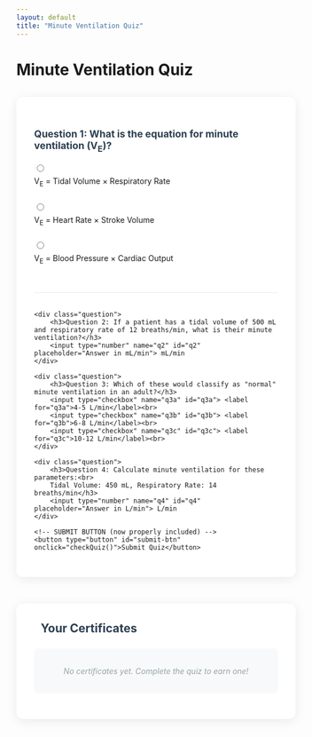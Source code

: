 ```yaml
---
layout: default
title: "Minute Ventilation Quiz"
---
```


# Minute Ventilation Quiz

<form id="quiz-form">
    <div class="question">
        <h3>Question 1: What is the equation for minute ventilation (V<sub>E</sub>)?</h3>
        <input type="radio" name="q1" value="a" id="q1a"> <label for="q1a">V<sub>E</sub> = Tidal Volume × Respiratory Rate</label><br>
        <input type="radio" name="q1" value="b" id="q1b"> <label for="q1b">V<sub>E</sub> = Heart Rate × Stroke Volume</label><br>
        <input type="radio" name="q1" value="c" id="q1c"> <label for="q1c">V<sub>E</sub> = Blood Pressure × Cardiac Output</label><br>
    </div>

    <div class="question">
        <h3>Question 2: If a patient has a tidal volume of 500 mL and respiratory rate of 12 breaths/min, what is their minute ventilation?</h3>
        <input type="number" name="q2" id="q2" placeholder="Answer in mL/min"> mL/min
    </div>

    <div class="question">
        <h3>Question 3: Which of these would classify as "normal" minute ventilation in an adult?</h3>
        <input type="checkbox" name="q3a" id="q3a"> <label for="q3a">4-5 L/min</label><br>
        <input type="checkbox" name="q3b" id="q3b"> <label for="q3b">6-8 L/min</label><br>
        <input type="checkbox" name="q3c" id="q3c"> <label for="q3c">10-12 L/min</label><br>
    </div>

    <div class="question">
        <h3>Question 4: Calculate minute ventilation for these parameters:<br>
        Tidal Volume: 450 mL, Respiratory Rate: 14 breaths/min</h3>
        <input type="number" name="q4" id="q4" placeholder="Answer in L/min"> L/min
    </div>

    <!-- SUBMIT BUTTON (now properly included) -->
    <button type="button" id="submit-btn" onclick="checkQuiz()">Submit Quiz</button>
</form>

<div id="results" style="display:none;">
    <h2>Quiz Results</h2>
    <p>Your score: <span id="score">0</span>/4</p>
    <div id="feedback"></div>
    <button id="certificate-btn" onclick="generateCertificate()">Generate Certificate</button>
</div>

<!-- Certificate Gallery -->
<div id="cert-gallery">
    <h2><i class="fas fa-trophy"></i> Your Certificates</h2>
    <div id="cert-list">
        <p id="no-certs">No certificates yet. Complete the quiz to earn one!</p>
    </div>
</div>

<script src="https://cdnjs.cloudflare.com/ajax/libs/jspdf/2.5.1/jspdf.umd.min.js"></script>
<link rel="stylesheet" href="https://cdnjs.cloudflare.com/ajax/libs/font-awesome/6.0.0/css/all.min.css">

<script>


const CERT_STORAGE_KEYS = {
    primary: 'mv_certs_v3',
    backup: 'mv_certs_backup',
    legacy: 'mv_certificates' 
};

class CertificateManager {
    constructor() {
        this.loadedCertificates = [];
        this.migrateLegacyCerts();
        this.loadCertificates();
        
    }

    getAllCerts() {
        return this.loadedCertificates;
    }

    getCertsFromStorage(key) {
        try {
            return JSON.parse(localStorage.getItem(key)) || [];
        } catch {
            return [];
        }
    }

    renderCertificates() {
        const container = document.getElementById('cert-list');
        
        if (this.loadedCertificates.length === 0) {
            document.getElementById('no-certs').style.display = 'block';
            container.innerHTML = '';
            return;
        }

        document.getElementById('no-certs').style.display = 'none';
        container.innerHTML = this.loadedCertificates
            .map(cert => this.createCertCard(cert))
            .join('');
    }
    
    saveCertificate(cert) {
        if (!this.loadedCertificates.some(c => c.id === cert.id)) {
            this.loadedCertificates.unshift(cert);
        }
        
        localStorage.setItem(CERT_STORAGE_KEYS.primary, 
            JSON.stringify(this.loadedCertificates));
        localStorage.setItem(CERT_STORAGE_KEYS.backup, 
            JSON.stringify(this.loadedCertificates));
        
        this.renderCertificates();
    }

    migrateLegacyCerts() {
        const legacyCerts = this.getCertsFromStorage(CERT_STORAGE_KEYS.legacy);
        if (legacyCerts.length > 0) {
            legacyCerts.forEach(cert => this.saveCertificate(cert));
            localStorage.removeItem(CERT_STORAGE_KEYS.legacy);
        }
    }

    loadCertificates() {
        // Get from storage once
        const fromPrimary = this.getCertsFromStorage(CERT_STORAGE_KEYS.primary);
        const fromBackup = this.getCertsFromStorage(CERT_STORAGE_KEYS.backup);
        const certMap = new Map();
        [...fromPrimary, ...fromBackup].forEach(cert => {
            if (cert.id && !certMap.has(cert.id)) {
                certMap.set(cert.id, cert);
            }
        });
        
        this.loadedCertificates = Array.from(certMap.values())
            .sort((a, b) => b.timestamp - a.timestamp);
        this.renderCertificates();
    }
    
    createCertCard(cert) {
        return `
        <div class="cert-card" data-id="${cert.id}">
            <div class="cert-preview">
                <h3>${cert.name}</h3>
                <p>Earned: ${cert.date}</p>
                <p class="cert-id">ID: ${cert.id}</p>
            </div>
            <div class="cert-actions">
                <button onclick="certManager.downloadCert('${cert.id}')">
                    <i class="fas fa-download"></i> PDF
                </button>
                <button onclick="certManager.shareCert('${cert.id}')">
                    <i class="fas fa-share-alt"></i> Share
                </button>
            </div>
        </div>`;
    }

    downloadCert(certId) {
        const cert = this.getAllCerts().find(c => c.id === certId) || 
                    JSON.parse(localStorage.getItem(`cert_${certId}`));
        if (!cert) return;
        const { jsPDF } = window.jspdf;
        const doc = new jsPDF();
        
        // Certificate design
        doc.setFillColor(240, 240, 240);
        doc.rect(0, 0, doc.internal.pageSize.getWidth(), doc.internal.pageSize.getHeight(), 'F');
        doc.setTextColor(40, 40, 40);
        
        // Header
        doc.setFontSize(24);
        doc.text('Minute Ventilation Certification', 105, 30, { align: 'center' });
        
        // Body
        doc.setFontSize(16);
        doc.text('This certifies that', 105, 50, { align: 'center' });
        doc.setFontSize(24);
        doc.text(cert.name, 105, 70, { align: 'center' });
        doc.setFontSize(16);
        doc.text('has demonstrated proficiency in minute ventilation calculations', 105, 90, { align: 'center' });
        doc.text(`Completed on ${cert.date}`, 105, 110, { align: 'center' });
        
        // Footer
        doc.setFontSize(12);
        doc.text(`Verification ID: ${cert.id}`, 105, 140, { align: 'center' });
        doc.text(`Verify at: ${window.location.href}verify.html?id=${cert.id}`, 105, 150, { align: 'center' });
        
        doc.save(`MinuteVentilation_Certificate_${cert.id}.pdf`);
    }

    shareCert(certId) {
        const cert = this.getAllCerts().find(c => c.id === certId);
        if (navigator.share) {
            navigator.share({
                title: 'My Minute Ventilation Certificate',
                text: `I earned a certificate in minute ventilation calculations!`,
                url: `${window.location.href}?cert=${certId}`
            });
        } else {
            prompt('Copy this link to share:', `${window.location.href}?cert=${certId}`);
        }
    }

    hasCertificateForAttempt(name, score) {
        return this.getAllCerts().some(cert => 
            cert.name === name && 
            cert.score === score
        );
    }
}

// Initialize
const certManager = new CertificateManager();

// Quiz Validation Function
function checkQuiz() {
    // Correct answers
    const answers = {
        q1: "a",
        q2: 6000,
        q3: ["a", "b"],
        q4: 6.3
    };

    let score = 0;
    let feedback = [];

    // Hide feedback initially
    document.getElementById('feedback').innerHTML = '';
    document.querySelectorAll('.question').forEach(q => q.classList.remove('correct', 'incorrect'));

    // Validate Q1
    const q1 = document.querySelector('input[name="q1"]:checked');
    if (q1 && q1.value === answers.q1) {
        score++;
        feedback.push("<p>✓ Q1: Correct! V<sub>E</sub> = Tidal Volume × Respiratory Rate</p>");
        document.querySelector('.question:nth-child(1)').classList.add('correct');
    } else {
        document.querySelector('.question:nth-child(1)').classList.add('incorrect');
    }

    // Validate Q2
    const q2 = parseFloat(document.getElementById('q2').value);
    if (q2 === answers.q2) {
        score++;
        feedback.push("<p>✓ Q2: Correct! 500 mL × 12 = 6000 mL/min</p>");
        document.querySelector('.question:nth-child(2)').classList.add('correct');
    } else {
        document.querySelector('.question:nth-child(2)').classList.add('incorrect');
    }

    // Validate Q3
    const q3a = document.getElementById('q3a').checked;
    const q3b = document.getElementById('q3b').checked;
    const q3c = document.getElementById('q3c').checked;
    if (q3a && q3b && !q3c) {
        score++;
        feedback.push("<p>✓ Q3: Correct! Both 4-5 L/min and 6-8 L/min are normal</p>");
        document.querySelector('.question:nth-child(3)').classList.add('correct');
    } else {
        document.querySelector('.question:nth-child(3)').classList.add('incorrect');
    }

    // Validate Q4
    const q4 = parseFloat(document.getElementById('q4').value);
    if (q4 === answers.q4) {
        score++;
        feedback.push("<p>✓ Q4: Correct! 450 mL × 14 = 6.3 L/min</p>");
        document.querySelector('.question:nth-child(4)').classList.add('correct');
    } else {
        document.querySelector('.question:nth-child(4)').classList.add('incorrect');
    }

    // If all answers are correct (score 4/4), show feedback
    if (score === 4) {
        document.getElementById('feedback').innerHTML = feedback.join('');
        document.getElementById('results').style.display = 'block';

        // Show certificate button if passed (3/4 or better)
        document.getElementById('certificate-btn').style.display = 'block';
    }

    // Update score and display results
    document.getElementById('score').textContent = score;
    document.getElementById('results').scrollIntoView({ behavior: 'smooth' });
}

// Certificate Generation - Updated to prevent duplicates
function generateCertificate() {
    const name = prompt("Enter your name for the certificate:");
    if (!name) return;

    // Check if certificate already exists for this session
    const existingCerts = certManager.getAllCerts();
    const existingCert = existingCerts.find(cert => 
        cert.name === name && 
        cert.score === document.getElementById('score').textContent
    );

    if (existingCert) {
        if (confirm("You already have a certificate for this attempt. Download it again?")) {
            certManager.downloadCert(existingCert.id);
        }
        return;
    }

    const certData = {
        id: 'mv-' + Date.now().toString(36) + Math.random().toString(36).substr(2, 4),
        name: name,
        date: new Date().toLocaleDateString('en-US', { 
            year: 'numeric', 
            month: 'long', 
            day: 'numeric' 
        }),
        timestamp: Date.now(),
        score: document.getElementById('score').textContent + "/4",
        quizId: window.location.href + '-attempt-' + Date.now()
    };

    certManager.saveCertificate(certData);
    certManager.downloadCert(certData.id);
    certManager.loadCertificates();
}
</script>


<style>
/* ====== Main Quiz Container ====== */
#quiz-form {
    background: white;
    border-radius: 12px;
    padding: 2rem;
    margin: 2rem auto;
    box-shadow: 0 4px 20px rgba(0, 0, 0, 0.08);
    max-width: 800px;
}
    
.correct {
    background-color: #d4edda; /* Green for correct */
    border-left: 4px solid #28a745;
}
    
.incorrect {
    background-color: #f8d7da; /* Red for incorrect */
    border-left: 4px solid #dc3545;
}
/* ====== Questions & Inputs ====== */
.question {
    margin-bottom: 2rem;
    padding-bottom: 1.5rem;
    border-bottom: 1px solid #eaeaea;
}

.question h3 {
    color: #2c3e50;
    margin-bottom: 1rem;
    font-size: 1.1rem;
}

.question label {
    display: block;
    padding: 0.5rem 0;
    cursor: pointer;
    transition: color 0.2s;
}

.question label:hover {
    color: #3498db;
}

input[type="radio"],
input[type="checkbox"] {
    margin-right: 0.75rem;
}

input[type="number"] {
    padding: 0.5rem;
    border: 1px solid #ddd;
    border-radius: 6px;
    width: 120px;
    margin-top: 0.5rem;
}

/* ====== Buttons ====== */
#submit-btn {
    background: linear-gradient(135deg, #3498db, #2980b9);
    color: white;
    padding: 0.75rem 1.5rem;
    border: none;
    border-radius: 8px;
    font-size: 1rem;
    font-weight: 500;
    cursor: pointer;
    transition: all 0.3s ease;
    box-shadow: 0 2px 10px rgba(52, 152, 219, 0.3);
    display: block;
    margin: 2rem auto 0;
}

#submit-btn:hover {
    transform: translateY(-2px);
    box-shadow: 0 4px 15px rgba(52, 152, 219, 0.4);
}

#certificate-btn {
    background: linear-gradient(135deg, #2ecc71, #27ae60);
    color: white;
    padding: 0.75rem 1.5rem;
    border: none;
    border-radius: 8px;
    font-weight: 500;
    margin-top: 1.5rem;
    transition: all 0.3s ease;
}

#certificate-btn:hover {
    transform: translateY(-2px);
    box-shadow: 0 4px 15px rgba(46, 204, 113, 0.4);
}

/* ====== Results Section ====== */
#results {
    background: #f8fafc;
    border-radius: 12px;
    padding: 2rem;
    margin: 2rem auto;
    box-shadow: 0 4px 20px rgba(0, 0, 0, 0.05);
    max-width: 800px;
    border: 1px solid #eaeaea;
}

#results h2 {
    color: #2c3e50;
    margin-top: 0;
}

#feedback p {
    padding: 0.5rem;
    border-radius: 6px;
    margin: 0.5rem 0;
}

#feedback p:first-child {
    margin-top: 0;
}

/* ====== Certificate Gallery ====== */
#cert-gallery {
    background: white;
    border-radius: 12px;
    padding: 2rem;
    margin: 3rem auto;
    box-shadow: 0 4px 20px rgba(0, 0, 0, 0.08);
    max-width: 800px;
}

#cert-gallery h2 {
    color: #2c3e50;
    margin-top: 0;
    display: flex;
    align-items: center;
    gap: 0.75rem;
}

#cert-gallery h2 i {
    color: #f39c12;
}

#cert-list {
    margin-top: 1.5rem;
}

.cert-card {
    background: white;
    border-radius: 10px;
    padding: 1.5rem;
    margin-bottom: 1.5rem;
    display: flex;
    justify-content: space-between;
    align-items: center;
    box-shadow: 0 2px 10px rgba(0, 0, 0, 0.05);
    transition: all 0.3s ease;
    border: 1px solid #eaeaea;
}

.cert-card:hover {
    transform: translateY(-3px);
    box-shadow: 0 6px 15px rgba(0, 0, 0, 0.1);
    border-color: #3498db;
}

.cert-preview h3 {
    margin: 0 0 0.25rem;
    color: #2c3e50;
    font-size: 1.1rem;
}

.cert-preview p {
    margin: 0.25rem 0;
    color: #7f8c8d;
    font-size: 0.9rem;
}

.cert-id {
    font-family: 'Courier New', monospace;
    background: #f8f9fa;
    padding: 0.25rem 0.5rem;
    border-radius: 4px;
    font-size: 0.8rem;
    display: inline-block;
}

.cert-actions {
    display: flex;
    gap: 0.75rem;
}

.cert-actions button {
    background: linear-gradient(135deg, #3498db, #2980b9);
    color: white;
    border: none;
    padding: 0.5rem 1rem;
    border-radius: 6px;
    cursor: pointer;
    transition: all 0.3s ease;
    font-size: 0.9rem;
    display: flex;
    align-items: center;
    gap: 0.5rem;
}

.cert-actions button:last-child {
    background: linear-gradient(135deg, #9b59b6, #8e44ad);
}

.cert-actions button:hover {
    transform: translateY(-2px);
    box-shadow: 0 4px 8px rgba(0, 0, 0, 0.1);
}

#no-certs {
    color: #95a5a6;
    font-style: italic;
    text-align: center;
    padding: 2rem;
    background: #f8f9fa;
    border-radius: 8px;
}

/* ====== Responsive Design ====== */
@media (max-width: 768px) {
    .cert-card {
        flex-direction: column;
        align-items: flex-start;
        gap: 1rem;
    }
    
    .cert-actions {
        width: 100%;
        justify-content: flex-end;
    }
    
    #quiz-form,
    #results,
    #cert-gallery {
        padding: 1.5rem;
        margin: 1.5rem auto;
    }
}
</style>
